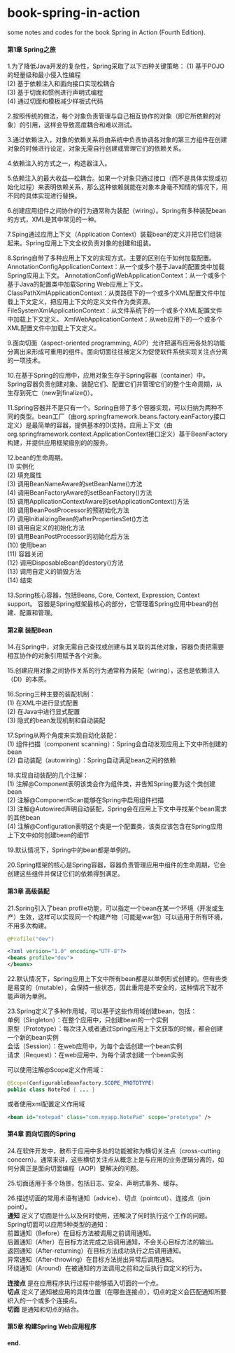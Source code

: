 # book-spring-in-action
some notes and codes for the book Spring in Action (Fourth Edition).

#### 第1章 Spring之旅
1.为了降低Java开发的复杂性，Spring采取了以下四种关键策略：
(1)	基于POJO的轻量级和最小侵入性编程<br>
(2)	基于依赖注入和面向接口实现松耦合<br>
(3)	基于切面和惯例进行声明式编程<br>
(4)	通过切面和模板减少样板式代码<br>

2.按照传统的做法，每个对象负责管理与自己相互协作的对象（即它所依赖的对象）的引用，这样会导致高度耦合和难以测试。

3.通过依赖注入，对象的依赖关系将由系统中负责协调各对象的第三方组件在创建对象的时候进行设定，对象无需自行创建或管理它们的依赖关系。

4.依赖注入的方式之一，构造器注入。

5.依赖注入的最大收益—松耦合。如果一个对象只通过接口（而不是具体实现或初始化过程）来表明依赖关系，那么这种依赖就能在对象本身毫不知情的情况下，用不同的具体实现进行替换。

6.创建应用组件之间协作的行为通常称为装配（wiring）。Spring有多种装配bean的方式，XML是其中常见的一种。

7.Sping通过应用上下文（Application Context）装载bean的定义并把它们组装起来。Spring应用上下文全权负责对象的创建和组装。

8.Spring自带了多种应用上下文的实现方式，主要的区别在于如何加载配置。
AnnotationConfigApplicationContext：从一个或多个基于Java的配置类中加载Spring应用上下文。
AnnotationConfigWebApplicationContext：从一个或多个基于Java的配置类中加载Spring Web应用上下文。
ClassPathXmlApplicationContext：从类路径下的一个或多个XML配置文件中加载上下文定义，把应用上下文的定义文件作为类资源。
FileSystemXmlApplicationContext：从文件系统下的一个或多个XML配置文件中加载上下文定义。
XmlWebApplicationContext：从web应用下的一个或多个XML配置文件中加载上下文定义。

9.面向切面（aspect-oriented programming, AOP）允许把遍布应用各处的功能分离出来形成可重用的组件。面向切面往往被定义为促使软件系统实现关注点分离的一项技术。

10.在基于Spring的应用中，应用对象生存于Spring容器（container）中。Spring容器负责创建对象、装配它们、配置它们并管理它们的整个生命周期，从生存到死亡（new到finalize()）。

11.Spring容器并不是只有一个。Spring自带了多个容器实现，可以归纳为两种不同的类型。bean工厂（由org.springframework.beans.factory.eanFactory接口定义）是最简单的容器，提供基本的DI支持。应用上下文（由org.springframework.context.ApplicationContext接口定义）基于BeanFactory构建，并提供应用框架级别的的服务。

12.bean的生命周期。<br>
(1)	实例化<br>
(2)	填充属性<br>
(3)	调用BeanNameAware的setBeanName()方法<br>
(4)	调用BeanFactoryAware的setBeanFactory()方法<br>
(5)	调用ApplicationContextAware的setApplicationContext()方法<br>
(6)	调用BeanPostProcessor的预初始化方法<br>
(7)	调用InitializingBean的afterPropertiesSet()方法<br>
(8)	调用自定义的初始化方法<br>
(9)	调用BeanPostProcessor的初始化后方法<br>
(10)	使用bean<br>
(11)	容器关闭<br>
(12)	调用DisposableBean的destory()方法<br>
(13)	调用自定义的销毁方法<br>
(14)	结束<br>

13.Spring核心容器，包括Beans, Core, Context, Expression, Context support。
容器是Spring框架最核心的部分，它管理着Spring应用中bean的创建、配置和管理。<br>

#### 第2章 装配Bean
14.在Spring中，对象无需自己查找或创建与其关联的其他对象，容器负责把需要相互协作的对象引用赋予各个对象。

15.创建应用对象之间协作关系的行为通常称为装配（wiring），这也是依赖注入（DI）的本质。

16.Spring三种主要的装配机制：<br>
(1)	在XML中进行显式配置<br>
(2)	在Java中进行显式配置<br>
(3)	隐式的bean发现机制和自动装配<br>

17.Spring从两个角度来实现自动化装配：<br>
(1)	组件扫描（component scanning）：Spring会自动发现应用上下文中所创建的bean<br>
(2)	自动装配（autowiring）：Spring自动满足bean之间的依赖<br>

18.实现自动装配的几个注解：<br>
(1)	注解@Component表明该类会作为组件类，并告知Spring要为这个类创建bean<br>
(2)	注解@ComponentScan能够在Spring中启用组件扫描<br>
(3)	注解@Autowired声明自动装配，Spring会在应用上下文中寻找某个bean需求的其他bean<br>
(4)	注解@Configuration表明这个类是一个配置类，该类应该包含在Spring应用上下文中如何创建bean的细节<br>

19.默认情况下，Spring中的bean都是单例的。

20.Spring框架的核心是Spring容器，容器负责管理应用中组件的生命周期，它会创建这些组件并保证它们的依赖得到满足。

#### 第3章 高级装配
21.Spring引入了bean profile功能，可以指定一个bean在某一个环境（开发或生产）生效，这样可以实现同一个构建产物（可能是war包）可以适用于所有环境，不用多次构建。
```java
@Profile("dev")
```

```xml
<?xml version="1.0" encoding="UTF-8"?>
<beans profile="dev">
</beans>
```

22.默认情况下，Spring应用上下文中所有bean都是以单例形式创建的。但有些类是易变的（mutable），会保持一些状态，因此重用是不安全的，这种情况下就不能声明为单例。

23.Spring定义了多种作用域，可以基于这些作用域创建bean，包括：<br>
单例（Singleton）：在整个应用中，只创建bean的一个实例<br>
原型（Prototype）：每次注入或者通过Spring应用上下文获取的时候，都会创建一个新的bean实例<br>
会话（Session）：在web应用中，为每个会话创建一个bean实例<br>
请求（Request）：在web应用中，为每个请求创建一个bean实例

可以使用注解@Scope定义作用域：
```java
@Scope(ConfigurableBeanFactory.SCOPE_PROTOTYPE)
public class NotePad { ... }
```
或者使用xml配置定义作用域
```xml
<bean id="notepad" class="com.myapp.NotePad" scope="prototype" />
```

#### 第4章 面向切面的Spring
24.在软件开发中，散布于应用中多处的功能被称为横切关注点（cross-cutting concern）。通常来讲，这些横切关注点从概念上是与应用的业务逻辑分离的，如何分离正是面向切面编程（AOP）要解决的问题。

25.切面适用于多个场景，包括日志、安全、声明式事务、缓存。

26.描述切面的常用术语有通知（advice）、切点（pointcut）、连接点（join point）。<br>
**通知** 定义了切面是什么以及何时使用，还解决了何时执行这个工作的问题。<br>
Spring切面可以应用5种类型的通知：<br>
前置通知（Before）在目标方法被调用之前调用通知。<br>
后置通知（After）在目标方法完成之后调用通知，不会关心目标方法的输出。<br>
返回通知（After-returning）在目标方法成功执行之后调用通知。<br>
异常通知（After-throwing）在目标方法抛出异常后调用通知。<br>
环绕通知（Around）在被通知的方法调用之前和之后执行自定义的行为。<br>

**连接点** 是在应用程序执行过程中能够插入切面的一个点。<br>
**切点** 定义了通知被应用的具体位置（在哪些连接点），切点的定义会匹配通知所要织入的一个或多个连接点。<br>
**切面** 是通知和切点的结合。<br>

#### 第5章 构建Spring Web应用程序










#### end.
